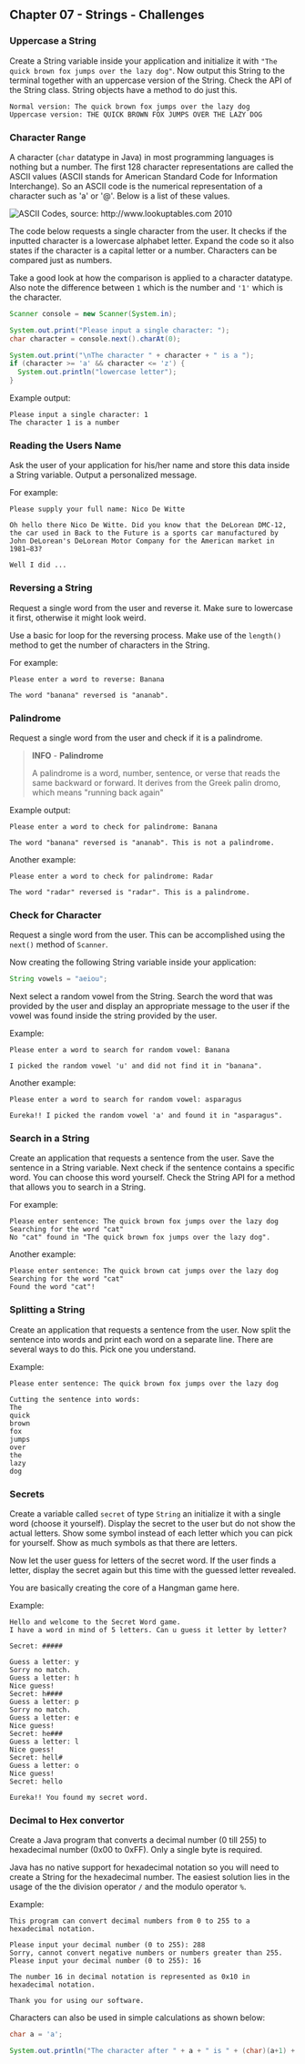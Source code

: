 ## Chapter 07 - Strings - Challenges

### Uppercase a String

Create a String variable inside your application and initialize it with `"The quick brown fox jumps over the lazy dog"`. Now output this String to the terminal together with an uppercase version of the String. Check the API of the String class. String objects have a method to do just this.

```text
Normal version: The quick brown fox jumps over the lazy dog
Uppercase version: THE QUICK BROWN FOX JUMPS OVER THE LAZY DOG
```

### Character Range

A character (`char` datatype in Java) in most programming languages is nothing but a number. The first 128 character representations are called the ASCII values (ASCII stands for American Standard Code for Information Interchange). So an ASCII code is the numerical representation of a character such as 'a' or '@'. Below is a list of these values.

![ASCII Codes, source: http://www.lookuptables.com 2010](img/ascii_codes.png)

The code below requests a single character from the user. It checks if the inputted character is a lowercase alphabet letter. Expand the code so it also states if the character is a capital letter or a number. Characters can be compared just as numbers.

Take a good look at how the comparison is applied to a character datatype. Also note the difference between `1` which is the number and `'1'` which is the character.

```java
Scanner console = new Scanner(System.in);

System.out.print("Please input a single character: ");
char character = console.next().charAt(0);

System.out.print("\nThe character " + character + " is a ");
if (character >= 'a' && character <= 'z') {
  System.out.println("lowercase letter");
}
```

Example output:

```text
Please input a single character: 1
The character 1 is a number
```

### Reading the Users Name

Ask the user of your application for his/her name and store this data inside a String variable. Output a personalized message.

For example:

```text
Please supply your full name: Nico De Witte

Oh hello there Nico De Witte. Did you know that the DeLorean DMC-12, the car used in Back to the Future is a sports car manufactured by John DeLorean's DeLorean Motor Company for the American market in 1981–83?

Well I did ...
```

### Reversing a String

Request a single word from the user and reverse it. Make sure to lowercase it first, otherwise it might look weird.

Use a basic for loop for the reversing process. Make use of the `length()` method to get the number of characters in the String.

For example:

```text
Please enter a word to reverse: Banana

The word "banana" reversed is "ananab".
```

### Palindrome

Request a single word from the user and check if it is a palindrome.

> **INFO** - **Palindrome**
>
> A palindrome is a word, number, sentence, or verse that reads the same backward or forward. It derives from the Greek palin dromo, which means "running back again"

Example output:

```text
Please enter a word to check for palindrome: Banana

The word "banana" reversed is "ananab". This is not a palindrome.
```

Another example:

```text
Please enter a word to check for palindrome: Radar

The word "radar" reversed is "radar". This is a palindrome.
```

### Check for Character

Request a single word from the user. This can be accomplished using the `next()` method of `Scanner`.

Now creating the following String variable inside your application:

```java
String vowels = "aeiou";
```

Next select a random vowel from the String. Search the word that was provided by the user and display an appropriate message to the user if the vowel was found inside the string provided by the user.

Example:

```text
Please enter a word to search for random vowel: Banana

I picked the random vowel 'u' and did not find it in "banana".
```

Another example:

```text
Please enter a word to search for random vowel: asparagus

Eureka!! I picked the random vowel 'a' and found it in "asparagus".
```

### Search in a String

Create an application that requests a sentence from the user. Save the sentence in a String variable. Next check if the sentence contains a specific word. You can choose this word yourself. Check the String API for a method that allows you to search in a String.

For example:

```text
Please enter sentence: The quick brown fox jumps over the lazy dog
Searching for the word "cat"
No "cat" found in "The quick brown fox jumps over the lazy dog".
```

Another example:

```text
Please enter sentence: The quick brown cat jumps over the lazy dog
Searching for the word "cat"
Found the word "cat"!
```

### Splitting a String

Create an application that requests a sentence from the user. Now split the sentence into words and print each word on a separate line. There are several ways to do this. Pick one you understand.

Example:

```text
Please enter sentence: The quick brown fox jumps over the lazy dog

Cutting the sentence into words:
The
quick
brown
fox
jumps
over
the
lazy
dog
```

### Secrets

Create a variable called `secret` of type `String` an initialize it with a single word (choose it yourself). Display the secret to the user but do not show the actual letters. Show some symbol instead of each letter which you can pick for yourself. Show as much symbols as that there are letters.

Now let the user guess for letters of the secret word. If the user finds a letter, display the secret again but this time with the guessed letter revealed.

You are basically creating the core of a Hangman game here.

Example:

```text
Hello and welcome to the Secret Word game.
I have a word in mind of 5 letters. Can u guess it letter by letter?

Secret: #####

Guess a letter: y
Sorry no match.
Guess a letter: h
Nice guess!
Secret: h####
Guess a letter: p
Sorry no match.
Guess a letter: e
Nice guess!
Secret: he###
Guess a letter: l
Nice guess!
Secret: hell#
Guess a letter: o
Nice guess!
Secret: hello

Eureka!! You found my secret word.
```

### Decimal to Hex convertor

Create a Java program that converts a decimal number (0 till 255) to hexadecimal number (0x00 to 0xFF). Only a single byte is required.

Java has no native support for hexadecimal notation so you will need to create a String for the hexadecimal number. The easiest solution lies in the usage of the the division operator `/` and the modulo operator `%`.

Example:

```text
This program can convert decimal numbers from 0 to 255 to a hexadecimal notation.

Please input your decimal number (0 to 255): 288
Sorry, cannot convert negative numbers or numbers greater than 255.
Please input your decimal number (0 to 255): 16

The number 16 in decimal notation is represented as 0x10 in hexadecimal notation.

Thank you for using our software.
```

Characters can also be used in simple calculations as shown below:

```java
char a = 'a';

System.out.println("The character after " + a + " is " + (char)(a+1) + ".");
```